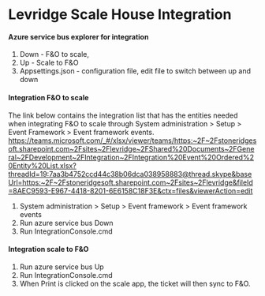 # Levridge Scale House Integration


#### Azure service bus explorer for integration 
1.	Down - F&O to scale, 
2.	Up - Scale to F&O
3.	Appsettings.json - configuration file, edit file to switch between up and down

#### Integration F&O to scale 
The link below contains the integration list that has the entities needed when integrating F&O to scale through System administration > Setup > Event Framework > Event framework events.
https://teams.microsoft.com/_#/xlsx/viewer/teams/https:~2F~2Fstoneridgesoft.sharepoint.com~2Fsites~2Flevridge~2FShared%20Documents~2FGeneral~2FDevelopment~2FIntegration~2FIntegration%20Event%20Ordered%20Entity%20List.xlsx?threadId=19:7aa3b4752ccd44c38b06dca038958883@thread.skype&baseUrl=https:~2F~2Fstoneridgesoft.sharepoint.com~2Fsites~2Flevridge&fileId=8AEC9593-E967-4418-8201-6E6158C18F3E&ctx=files&viewerAction=edit

1.	System administration > Setup > Event framework > Event framework events
2.	Run azure service bus Down
3.	Run IntegrationConsole.cmd

#### Integration scale to F&O
1.	Run azure service bus Up
2.	Run IntegrationConsole.cmd
3.	When Print is clicked on the scale app, the ticket will then sync to F&O.
